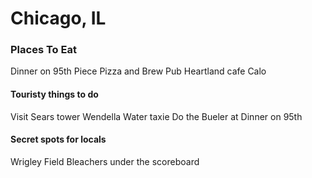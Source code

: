 # Chicago, IL
### Places To Eat
Dinner on 95th
Piece Pizza and Brew Pub
Heartland cafe
Calo

#### Touristy things to do
Visit Sears tower
Wendella Water taxie
Do the Bueler at Dinner on 95th


#### Secret spots for locals
Wrigley Field Bleachers under the scoreboard
